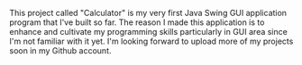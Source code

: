This project called "Calculator" is my very first Java Swing GUI application program that I've built so far. The reason I made this application is to enhance and cultivate my programming skills particularly in GUI area since I'm not familiar with it yet. I'm looking forward to upload more of my projects soon in my Github account.
